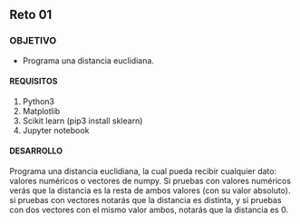 ## Reto 01

### OBJETIVO 
 - Programa una distancia euclidiana.

#### REQUISITOS 
1. Python3
2. Matplotlib
3. Scikit learn (pip3 install sklearn)
4. Jupyter notebook

#### DESARROLLO
Programa una distancia euclidiana, la cual pueda recibir cualquier dato: valores numéricos o vectores de numpy. Si pruebas con valores numéricos verás que la distancia es la resta de ambos valores (con su valor absoluto). si pruebas con vectores notarás que la distancia es distinta, y si pruebas con dos vectores con el mismo valor ambos, notarás que la distancia es 0.

